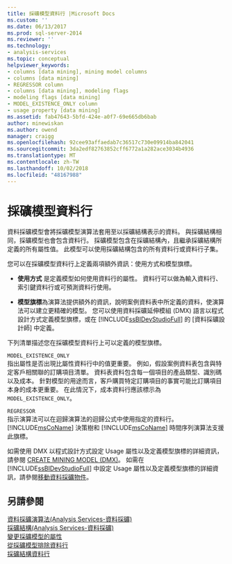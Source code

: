 ```yaml
---
title: 採礦模型資料行 |Microsoft Docs
ms.custom: ''
ms.date: 06/13/2017
ms.prod: sql-server-2014
ms.reviewer: ''
ms.technology:
- analysis-services
ms.topic: conceptual
helpviewer_keywords:
- columns [data mining], mining model columns
- columns [data mining]
- REGRESSOR column
- columns [data mining], modeling flags
- modeling flags [data mining]
- MODEL_EXISTENCE_ONLY column
- usage property [data mining]
ms.assetid: fab47643-5bfd-424e-a0f7-69e665db6bab
author: minewiskan
ms.author: owend
manager: craigg
ms.openlocfilehash: 92cee93affaedab7c36517c730e09914ba842041
ms.sourcegitcommit: 3da2edf82763852cff6772a1a282ace3034b4936
ms.translationtype: MT
ms.contentlocale: zh-TW
ms.lasthandoff: 10/02/2018
ms.locfileid: "48167988"
---
```

# <a name="mining-model-columns"></a>採礦模型資料行
  資料採礦模型會將採礦模型演算法套用至以採礦結構表示的資料。 與採礦結構相同，採礦模型也會包含資料行。 採礦模型包含在採礦結構內，且繼承採礦結構所定義的所有屬性值。 此模型可以使用採礦結構包含的所有資料行或資料行子集。  
  
 您可以在採礦模型資料行上定義兩項額外資訊：使用方式和模型旗標。  
  
-   **使用方式** 是定義模型如何使用資料行的屬性。 資料行可以做為輸入資料行、索引鍵資料行或可預測資料行使用。  
  
-   **模型旗標**為演算法提供額外的資訊，說明案例資料表中所定義的資料，使演算法可以建立更精確的模型。 您可以使用資料採礦延伸模組 (DMX) 語言以程式設計方式定義模型旗標，或在 [!INCLUDE[ssBIDevStudioFull](../../includes/ssbidevstudiofull-md.md)] 的 [資料採礦設計師] 中定義。  
  
 下列清單描述您在採礦模型資料行上可以定義的模型旗標。  
  
 `MODEL_EXISTENCE_ONLY`  
 指出屬性是否出現比屬性資料行中的值更重要。 例如，假設案例資料表包含與特定客戶相關聯的訂購項目清單。 資料表資料包含每一個項目的產品類型、識別碼以及成本。 針對模型的用途而言，客戶購買特定訂購項目的事實可能比訂購項目本身的成本更重要。 在此情況下，成本資料行應該標示為 `MODEL_EXISTENCE_ONLY`。  
  
 `REGRESSOR`  
 指示演算法可以在迴歸演算法的迴歸公式中使用指定的資料行。 [!INCLUDE[msCoName](../../includes/msconame-md.md)] 決策樹和 [!INCLUDE[msCoName](../../includes/msconame-md.md)] 時間序列演算法支援此旗標。  
  
 如需使用 DMX 以程式設計方式設定 Usage 屬性以及定義模型旗標的詳細資訊，請參閱 [CREATE MINING MODEL &#40;DMX&#41;](/sql/dmx/create-mining-model-dmx)。 如需在 [!INCLUDE[ssBIDevStudioFull](../../includes/ssbidevstudiofull-md.md)] 中設定 Usage 屬性以及定義模型旗標的詳細資訊，請參閱[移動資料採礦物件](moving-data-mining-objects.md)。  
  
## <a name="see-also"></a>另請參閱  
 [資料採礦演算法&#40;Analysis Services-資料採礦&#41;](data-mining-algorithms-analysis-services-data-mining.md)   
 [採礦結構&#40;Analysis Services-資料採礦&#41;](mining-structures-analysis-services-data-mining.md)   
 [變更採礦模型的屬性](change-the-properties-of-a-mining-model.md)   
 [從採礦模型排除資料行](exclude-a-column-from-a-mining-model.md)   
 [採礦結構資料行](mining-structure-columns.md)  
  
  
